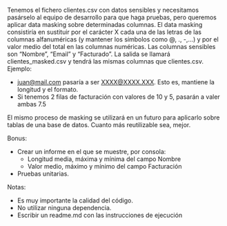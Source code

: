 Tenemos el fichero clientes.csv con datos sensibles y necesitamos pasárselo al equipo de desarrollo para que haga pruebas, pero queremos aplicar data masking sobre determinadas columnas. El data masking consistiría en sustituir por el carácter X cada una de las letras de las columnas alfanuméricas (y mantener los símbolos como @, ., -,…) y por el valor medio del total en las columnas numéricas. Las columnas sensibles son “Nombre”, “Email” y “Facturado”. La salida se llamará clientes_masked.csv y tendrá las mismas columnas que clientes.csv.
Ejemplo:
* juan@mail.com pasaría a ser XXXX@XXXX.XXX. Esto es, mantiene la longitud y el formato.
* Si tenemos 2 filas de facturación con valores de 10 y 5, pasarán a valer ambas 7.5


El mismo proceso de masking se utilizará en un futuro para aplicarlo sobre tablas de una base de datos. Cuanto más reutilizable sea, mejor.

Bonus:

* Crear un informe en el que se muestre, por consola:
    * Longitud media, máxima y mínima del campo Nombre
    * Valor medio, máximo y mínimo del campo Facturación
* Pruebas unitarias.

Notas:

* Es muy importante la calidad del código.
* No utilizar ninguna dependencia.
* Escribir un readme.md con las instrucciones de ejecución


